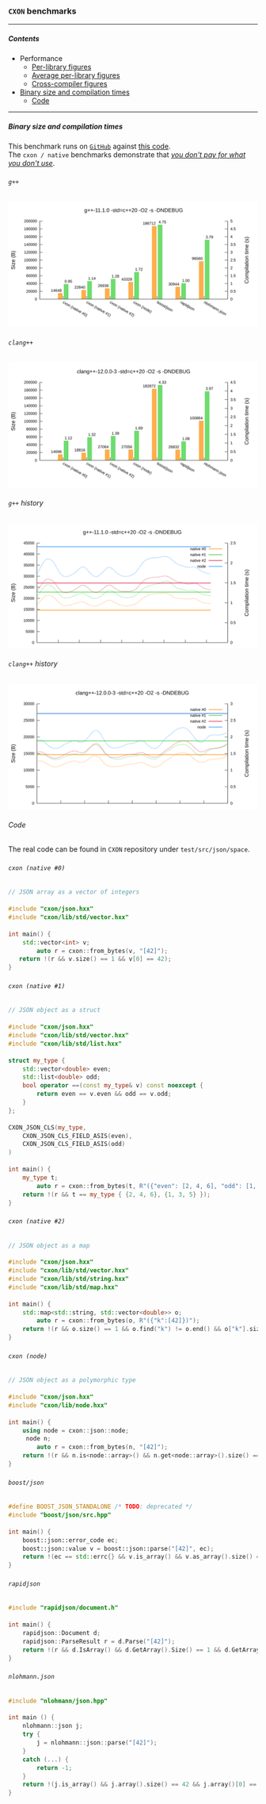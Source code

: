 ### `CXON` benchmarks

--------------------------------------------------------------------------------

##### Contents
  - Performance
    - [Per-library figures](benchmarks/compiler.md)
    - [Average per-library figures](benchmarks/average.md)
    - [Cross-compiler figures](benchmarks/cross.md)
  - [Binary size and compilation times](#binary-size-and-compilation-times)
    - [Code](#code)
--------------------------------------------------------------------------------

##### Binary size and compilation times

This benchmark runs on [`GitHub`](https://github.com/oknenavin/cxon/actions/workflows/benchmarks.yml)
against [this code](#code).  
The `cxon / native` benchmarks demonstrate that
[_you don't pay for what you don't use_](https://en.cppreference.com/mwiki/index.php?title=cpp/language/Zero-overhead_principle&oldid=118760).

###### `g++`
  ![g++](benchmarks/figures/g++.head.default.json-space.svg)

###### `clang++`
  ![clang++](benchmarks/figures/clang++.head.default.json-space.svg)

###### `g++` history
  ![g++](benchmarks/figures/g++.tail.default.json-space.svg)

###### `clang++` history
  ![clang++](benchmarks/figures/clang++.tail.default.json-space.svg)

###### Code

The real code can be found in `CXON` repository under `test/src/json/space`.

###### `cxon (native #0)`

``` c++
// JSON array as a vector of integers

#include "cxon/json.hxx"
#include "cxon/lib/std/vector.hxx"

int main() {
    std::vector<int> v;
        auto r = cxon::from_bytes(v, "[42]");
   return !(r && v.size() == 1 && v[0] == 42);
}
```

###### `cxon (native #1)`

``` c++
// JSON object as a struct

#include "cxon/json.hxx"
#include "cxon/lib/std/vector.hxx"
#include "cxon/lib/std/list.hxx"

struct my_type {
    std::vector<double> even;
    std::list<double> odd;
    bool operator ==(const my_type& v) const noexcept {
        return even == v.even && odd == v.odd;
    }
};

CXON_JSON_CLS(my_type,
    CXON_JSON_CLS_FIELD_ASIS(even),
    CXON_JSON_CLS_FIELD_ASIS(odd)
)

int main() {
    my_type t;
        auto r = cxon::from_bytes(t, R"({"even": [2, 4, 6], "odd": [1, 3, 5]})");
    return !(r && t == my_type { {2, 4, 6}, {1, 3, 5} });
}
```

###### `cxon (native #2)`

``` c++
// JSON object as a map

#include "cxon/json.hxx"
#include "cxon/lib/std/vector.hxx"
#include "cxon/lib/std/string.hxx"
#include "cxon/lib/std/map.hxx"

int main() {
    std::map<std::string, std::vector<double>> o;
        auto r = cxon::from_bytes(o, R"({"k":[42]})");
    return !(r && o.size() == 1 && o.find("k") != o.end() && o["k"].size() == 1 && o["k"][0] == 42);
}
```

###### `cxon (node)`

``` c++
// JSON object as a polymorphic type

#include "cxon/json.hxx"
#include "cxon/lib/node.hxx"

int main() {
    using node = cxon::json::node;
     node n;
        auto r = cxon::from_bytes(n, "[42]");
    return !(r && n.is<node::array>() && n.get<node::array>().size() == 1 && n.get<node::array>()[0] == 42);
}
```

###### `boost/json`

``` c++
#define BOOST_JSON_STANDALONE /* TODO: deprecated */
#include "boost/json/src.hpp"

int main() {
    boost::json::error_code ec;
    boost::json::value v = boost::json::parse("[42]", ec);
    return !(ec == std::errc{} && v.is_array() && v.as_array().size() == 1 && v.as_array()[0] == 42);
}
```

###### `rapidjson`

``` c++
#include "rapidjson/document.h"

int main() {
    rapidjson::Document d;
    rapidjson::ParseResult r = d.Parse("[42]");
    return !(r && d.IsArray() && d.GetArray().Size() == 1 && d.GetArray()[0] == 42);
}
```

###### `nlohmann.json`

``` c++
#include "nlohmann/json.hpp"

int main () {
    nlohmann::json j;
    try {
        j = nlohmann::json::parse("[42]");
    }
    catch (...) {
        return -1;
    }
    return !(j.is_array() && j.array().size() == 42 && j.array()[0] == 42);
}
```


